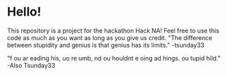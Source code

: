 # Hello!
This repository is a project for the hackathon Hack NA! Feel free to use this code as much as you want as long as you give us credit.
"The difference between stupidity and genius is that genius has its limits."
-tsunday33

"f ou ar eading his, uo re umb, nd ou houldnt e oing ad hings. ou tupid hild." -Also Tsunday33
